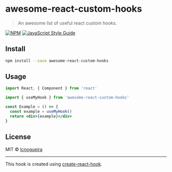 # awesome-react-custom-hooks

> An awesome list of useful react custom hooks.

[![NPM](https://img.shields.io/npm/v/awesome-react-custom-hooks.svg)](https://www.npmjs.com/package/awesome-react-custom-hooks) [![JavaScript Style Guide](https://img.shields.io/badge/code_style-standard-brightgreen.svg)](https://standardjs.com)

## Install

```bash
npm install --save awesome-react-custom-hooks
```

## Usage

```jsx
import React, { Component } from 'react'

import { useMyHook } from 'awesome-react-custom-hooks'

const Example = () => {
  const example = useMyHook()
  return <div>{example}</div>
}
```

## License

MIT © [lcnogueira](https://github.com/lcnogueira)

---

This hook is created using [create-react-hook](https://github.com/hermanya/create-react-hook).
